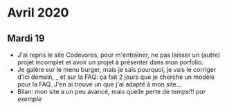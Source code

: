 # Avril 2020

## Mardi 19
- J'ai repris le site Codevores, pour m'entraîner, ne pas laisser un (autre) projet incomplet et avoir un projet à présenter dans mon porfolio. 
-  Je galère sur le menu burger, mais je sais pourquoi, je vais le corriger d'ici demain,
_ et sur la FAQ: ça fait 2 jours que je cherche un modèle pour la FAQ. J'en ai trouvé un que j'ai adapté à mon site._
-  Bilan: mon site a un peu avancé, mais quelle perte de temps!!!
_par exemple_
